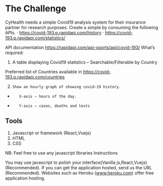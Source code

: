 # The Challenge

CyHealth needs a simple Covid19 analysis system for their insurance partner for research purposes.
Create a simple by consuming the following APIs.
·       https://covid-193.p.rapidapi.com/history
·       https://covid-193.p.rapidapi.com/statistics/

API documentation https://rapidapi.com/api-sports/api/covid-193/
What’s required:
1. A table displaying Covid19 statistics – Searchable/Filterable by Country

Preferred list of Countries available in https://covid-193.p.rapidapi.com/countries 

2.     Show an hourly graph of showing covid-19 history.
-        X-axis – hours of the day.
-        Y-axis – cases, deaths and tests
## Tools  
1. Javascript or framework (React,Vuejs)
2. HTML
3. CSS
 
NB: Feel free to use any javascript libraries
Instructions

You may use javascript to polish your interface(Vanilla js,React,Vuejs) (Recommended).
If you can get the application hosted, send us the URL (Recommended). Websites such as Heroku (www.heroku.com) offer free application hosting.

